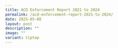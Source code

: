 ```yaml
---
title: ACD Enforcement Report 2021 to 2024
permalink: /acd-enforcement-report-2021-to-2024/
date: 2025-05-08
layout: post
description: ""
image: ""
variant: tiptap
---
```

